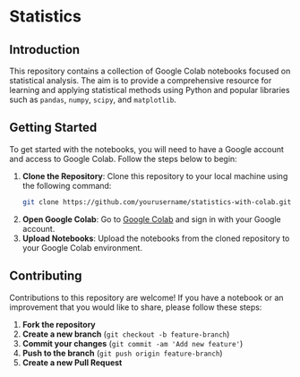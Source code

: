 # Statistics 

## Introduction

This repository contains a collection of Google Colab notebooks focused on statistical analysis. The aim is to provide a comprehensive resource for learning and applying statistical methods using Python and popular libraries such as `pandas`, `numpy`, `scipy`, and `matplotlib`.

## Getting Started

To get started with the notebooks, you will need to have a Google account and access to Google Colab. Follow the steps below to begin:

1. **Clone the Repository**: Clone this repository to your local machine using the following command:
    ```bash
    git clone https://github.com/yourusername/statistics-with-colab.git
    ```
2. **Open Google Colab**: Go to [Google Colab](https://colab.research.google.com/) and sign in with your Google account.
3. **Upload Notebooks**: Upload the notebooks from the cloned repository to your Google Colab environment.

## Contributing

Contributions to this repository are welcome! If you have a notebook or an improvement that you would like to share, please follow these steps:

1. **Fork the repository**
2. **Create a new branch** (`git checkout -b feature-branch`)
3. **Commit your changes** (`git commit -am 'Add new feature'`)
4. **Push to the branch** (`git push origin feature-branch`)
5. **Create a new Pull Request**
